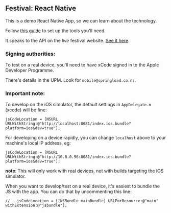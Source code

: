 ## Festival: React Native

This is a demo React Native App, so we can learn about the technology.

Follow [this guide](https://facebook.github.io/react-native/docs/getting-started.html) to set up the tools you'll need.

It speaks to the API on the *live* festival website. [See it here](http://www.festival.co.nz/public-api/v1/pages/).

### Signing authorities:

To test on a real device, you'll need to have xCode signed in to the Apple Developer Programme.

There's details in the UPM. Look for `mobile@springload.co.nz`.


### Important note:

To develop on the iOS simulator, the default settings in `AppDelegate.m` (xcode)
will be fine:

```
jsCodeLocation = [NSURL URLWithString:@"http://localhost:8081/index.ios.bundle?platform=ios&dev=true"];
```

For developing on a device rapidly, you can change `localhost` above to your machine's local IP address, eg:

```
jsCodeLocation = [NSURL URLWithString:@"http://10.0.0.96:8081/index.ios.bundle?platform=ios&dev=true"];
```

__note__: This will only work with real devices, not with builds targeting the iOS simulator.

When you want to develop/test on a real device, it's easiest to bundle the JS
with the app. You can do that by uncommenting this line:

```
//   jsCodeLocation = [[NSBundle mainBundle] URLForResource:@"main" withExtension:@"jsbundle"];
```


